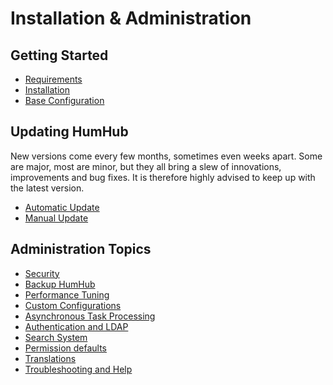 Installation & Administration
=============================

Getting Started
---------------
* [Requirements](requirements.md)
* [Installation](installation.md)
* [Base Configuration](installation-configuration.md)

Updating HumHub
---------------

New versions come every few months, sometimes even weeks apart. Some are major, most are minor, but they all bring a slew of innovations, improvements and bug fixes. It is therefore highly advised to keep up with the latest version.

* [Automatic Update](updating-automatic.md)
* [Manual Update](updating.md)


Administration Topics
---------------------
* [Security](security.md)
* [Backup HumHub](backup.md)
* [Performance Tuning](performance.md)
* [Custom Configurations](advanced-configuration.md)
* [Asynchronous Task Processing](asynchronous-tasks.md)
* [Authentication and LDAP](authentication.md)
* [Search System](search.md)
* [Permission defaults](permission-defaults.md)
* [Translations](translations.md)
* [Troubleshooting and Help](troubleshooting.md)
